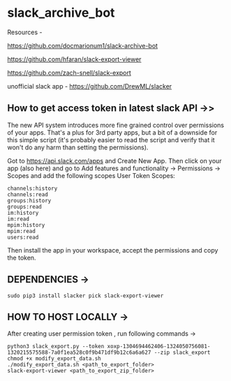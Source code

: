 # slack_archive_bot

Resources -

https://github.com/docmarionum1/slack-archive-bot

https://github.com/hfaran/slack-export-viewer

https://github.com/zach-snell/slack-export


unofficial slack app - https://github.com/DrewML/slacker


## How to get access token in latest slack API ->>

The new API system introduces more fine grained control over permissions of your apps. That's a plus for 3rd party apps, but a bit of a downside for this simple script (it's probably easier to read the script and verify that it won't do any harm than setting the permissions).

Got to https://api.slack.com/apps and Create New App. Then click on your app (also here) and go to Add features and functionality -> Permissions -> Scopes and add the following scopes User Token Scopes:

```
channels:history
channels:read
groups:history
groups:read
im:history
im:read
mpim:history
mpim:read
users:read
```
Then install the app in your workspace, accept the permissions and copy the token. 

## DEPENDENCIES ->

``` 
sudo pip3 install slacker pick slack-export-viewer
```

## HOW TO HOST LOCALLY ->

After creating user permission token , run following commands ->

```
python3 slack_export.py --token xoxp-1304694462406-1324050756081-1320215575588-7a0f1ea528c0f9b471df9b12c6a6a627 --zip slack_export
chmod +x modify_export_data.sh
./modify_export_data.sh <path_to_export_folder>
slack-export-viewer <path_to_export_zip_folder>
```

